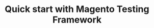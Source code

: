 ---
layout: default
group: mtf-guide
subgroup: C. Quick Start
title: Quick start with Magento Testing Framework
menu_title: Set credentials
menu_order: 1
github_link: guides/v1.0/mtf/mtf_quickstart/mtf_set-credentials.md
---